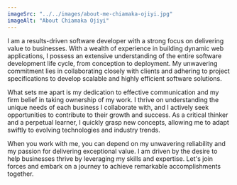 ```yaml
---
imageSrc: "../../images/about-me-chiamaka-ojiyi.jpg"
imageAlt: "About Chiamaka Ojiyi"
---
```


I am a results-driven software developer with a strong focus on delivering value to businesses. With a wealth of experience in building dynamic web applications, I possess an extensive understanding of the entire software development life cycle, from conception to deployment. My unwavering commitment lies in collaborating closely with clients and adhering to project specifications to develop scalable and highly efficient software solutions.

What sets me apart is my dedication to effective communication and my firm belief in taking ownership of my work. I thrive on understanding the unique needs of each business I collaborate with, and I actively seek opportunities to contribute to their growth and success. As a critical thinker and a perpetual learner, I quickly grasp new concepts, allowing me to adapt swiftly to evolving technologies and industry trends.

When you work with me, you can depend on my unwavering reliability and my passion for delivering exceptional value. I am driven by the desire to help businesses thrive by leveraging my skills and expertise. Let's join forces and embark on a journey to achieve remarkable accomplishments together.

